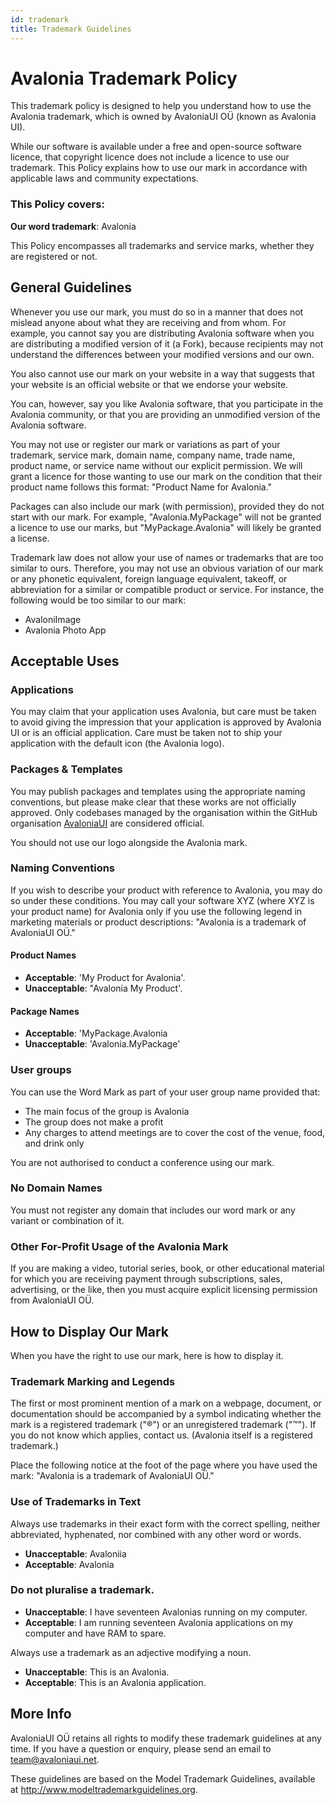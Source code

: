 ```yaml
---
id: trademark
title: Trademark Guidelines
---
```


# Avalonia Trademark Policy

This trademark policy is designed to help you understand how to use the Avalonia trademark, which is owned by AvaloniaUI OÜ (known as Avalonia UI).

While our software is available under a free and open-source software licence, that copyright licence does not include a licence to use our trademark. This Policy explains how to use our mark in accordance with applicable laws and community expectations.

### This Policy covers:

**Our word trademark**: Avalonia

This Policy encompasses all trademarks and service marks, whether they are registered or not.

## General Guidelines

Whenever you use our mark, you must do so in a manner that does not mislead anyone about what they are receiving and from whom. For example, you cannot say you are distributing Avalonia software when you are distributing a modified version of it (a Fork), because recipients may not understand the differences between your modified versions and our own.

You also cannot use our mark on your website in a way that suggests that your website is an official website or that we endorse your website.

You can, however, say you like Avalonia software, that you participate in the Avalonia community, or that you are providing an unmodified version of the Avalonia software.

You may not use or register our mark or variations as part of your trademark, service mark, domain name, company name, trade name, product name, or service name without our explicit permission. We will grant a licence for those wanting to use our mark on the condition that their product name follows this format: "Product Name for Avalonia." 

Packages can also include our mark (with permission), provided they do not start with our mark. For example, "Avalonia.MyPackage" will not be granted a licence to use our marks, but "MyPackage.Avalonia" will likely be granted a license. 

Trademark law does not allow your use of names or trademarks that are too similar to ours. Therefore, you may not use an obvious variation of our mark or any phonetic equivalent, foreign language equivalent, takeoff, or abbreviation for a similar or compatible product or service. For instance, the following would be too similar to our mark:

* AvaloniImage
* Avalonia Photo App

## Acceptable Uses

### Applications

You may claim that your application uses Avalonia, but care must be taken to avoid giving the impression that your application is approved by Avalonia UI or is an official application. Care must be taken not to ship your application with the default icon (the Avalonia logo).

### Packages & Templates

You may publish packages and templates using the appropriate naming conventions, but please make clear that these works are not officially approved. Only codebases managed by the organisation within the GitHub organisation [AvaloniaUI](https://github.com/avaloniaui/) are considered official. 

You should not use our logo alongside the Avalonia mark. 

### Naming Conventions

If you wish to describe your product with reference to Avalonia, you may do so under these conditions. You may call your software XYZ (where XYZ is your product name) for Avalonia only if you use the following legend in marketing materials or product descriptions: "Avalonia is a trademark of AvaloniaUI OÜ."

#### Product Names
* **Acceptable**: 'My Product for Avalonia'. 
* **Unacceptable**: "Avalonia My Product'. 

#### Package Names
* **Acceptable**: 'MyPackage.Avalonia
* **Unacceptable**: 'Avalonia.MyPackage'

### User groups

You can use the Word Mark as part of your user group name provided that:

* The main focus of the group is Avalonia
* The group does not make a profit
* Any charges to attend meetings are to cover the cost of the venue, food, and drink only

You are not authorised to conduct a conference using our mark.

### No Domain Names

You must not register any domain that includes our word mark or any variant or combination of it.

### Other For-Profit Usage of the Avalonia Mark

If you are making a video, tutorial series, book, or other educational material for which you are receiving payment through subscriptions, sales, advertising, or the like, then you must acquire explicit licensing permission from AvaloniaUI OÜ.

## How to Display Our Mark 

When you have the right to use our mark, here is how to display it.

### Trademark Marking and Legends

The first or most prominent mention of a mark on a webpage, document, or documentation should be accompanied by a symbol indicating whether the mark is a registered trademark ("®") or an unregistered trademark ("™"). If you do not know which applies, contact us. (Avalonia itself is a registered trademark.)

Place the following notice at the foot of the page where you have used the mark: "Avalonia is a trademark of AvaloniaUI OÜ."

### Use of Trademarks in Text

Always use trademarks in their exact form with the correct spelling, neither abbreviated, hyphenated, nor combined with any other word or words.

* **Unacceptable**: Avaloniia
* **Acceptable**: Avalonia

### Do not pluralise a trademark.

* **Unacceptable**: I have seventeen Avalonias running on my computer.
* **Acceptable**: I am running seventeen Avalonia applications on my computer and have RAM to spare.

Always use a trademark as an adjective modifying a noun.

* **Unacceptable**: This is an Avalonia.
* **Acceptable**: This is an Avalonia application.

## More Info
AvaloniaUI OÜ retains all rights to modify these trademark guidelines at any time. If you have a question or enquiry, please send an email to team@avaloniaui.net.

These guidelines are based on the Model Trademark Guidelines, available at http://www.modeltrademarkguidelines.org.